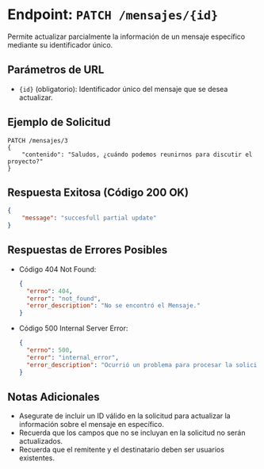 <!-- Documentacion de un endpoint patch que actualiza parcialmente un registro en la coleccion de mensajes /mensajes{id} -->

# Endpoint: `PATCH /mensajes/{id}`

Permite actualizar parcialmente la información de un mensaje específico mediante su identificador único.

## Parámetros de URL

- `{id}` (obligatorio): Identificador único del mensaje que se desea actualizar.

## Ejemplo de Solicitud

```
PATCH /mensajes/3
{
    "contenido": "Saludos, ¿cuándo podemos reunirnos para discutir el proyecto?"
}
```

## Respuesta Exitosa (Código 200 OK)

```json
{
    "message": "succesfull partial update"
}
```

## Respuestas de Errores Posibles

- Código 404 Not Found:

  ```json
  {
    "errno": 404,
    "error": "not_found",
    "error_description": "No se encontró el Mensaje."
  }
  ```

- Código 500 Internal Server Error:

  ```json
  {
    "errno": 500,
    "error": "internal_error",
    "error_description": "Ocurrió un problema para procesar la solicitud"
  }
  ```

## Notas Adicionales

- Asegurate de incluir un ID válido en la solicitud para actualizar la información sobre el mensaje en específico.
- Recuerda que los campos que no se incluyan en la solicitud no serán actualizados.
- Recuerda que el remitente y el destinatario deben ser usuarios existentes.